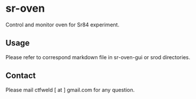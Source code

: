 # sr-oven
Control and monitor oven for Sr84 experiment.

## Usage
Please refer to correspond markdown file in sr-oven-gui or srod directories.

## Contact 

Please mail ctfweld [ at ] gmail.com for any question.
